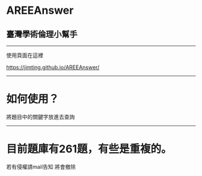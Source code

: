 # AREEAnswer

## 臺灣學術倫理小幫手

----------

使用頁面在這裡

https://jimting.github.io/AREEAnswer/

----------

# 如何使用？

將題目中的關鍵字放進去查詢

----------

# 目前題庫有261題，有些是重複的。

若有侵權請mail告知 將會撤除
